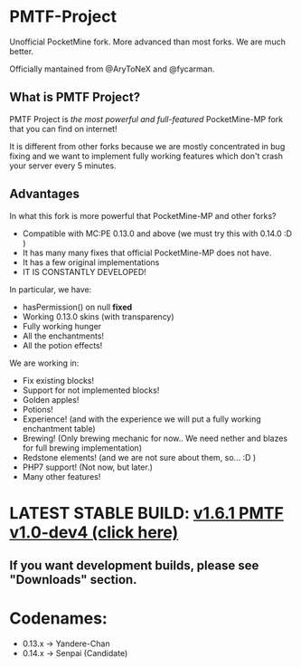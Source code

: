 # PMTF-Project

Unofficial PocketMine fork. More advanced than most forks. We are much better.

Officially mantained from @AryToNeX and @fycarman.

## What is PMTF Project?

PMTF Project is *the most powerful and full-featured* PocketMine-MP fork that you can find on internet!

It is different from other forks because we are mostly concentrated in bug fixing and we want to implement fully working features which don't crash your server every 5 minutes.

## Advantages

In what this fork is more powerful that PocketMine-MP and other forks?

* Compatible with MC:PE 0.13.0 and above (we must try this with 0.14.0 :D )
* It has many many fixes that official PocketMine-MP does not have.
* It has a few original implementations
* IT IS CONSTANTLY DEVELOPED!

In particular, we have:

* hasPermission() on null **fixed**
* Working 0.13.0 skins (with transparency)
* Fully working hunger
* All the enchantments!
* All the potion effects!

We are working in:

* Fix existing blocks!
* Support for not implemented blocks!
* Golden apples!
* Potions!
* Experience! (and with the experience we will put a fully working enchantment table)
* Brewing! (Only brewing mechanic for now.. We need nether and blazes for full brewing implementation)
* Redstone elements! (and we are not sure about them, so... :D )
* PHP7 support! (Not now, but later.)
* Many other features!

# LATEST STABLE BUILD: [v1.6.1 PMTF v1.0-dev4 (click here)](https://bitbucket.org/AryToNeX/pmtf-project/downloads/PMTF-Project_1.6.1dev%20PMTF%20v1.0-dev4.phar)
## If you want development builds, please see "Downloads" section.

# Codenames:

* 0.13.x -> Yandere-Chan
* 0.14.x -> Senpai (Candidate)